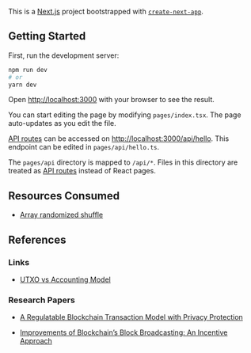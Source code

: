 This is a [Next.js](https://nextjs.org/) project bootstrapped with [`create-next-app`](https://github.com/vercel/next.js/tree/canary/packages/create-next-app).

## Getting Started

First, run the development server:

```bash
npm run dev
# or
yarn dev
```

Open [http://localhost:3000](http://localhost:3000) with your browser to see the result.

You can start editing the page by modifying `pages/index.tsx`. The page auto-updates as you edit the file.

[API routes](https://nextjs.org/docs/api-routes/introduction) can be accessed on [http://localhost:3000/api/hello](http://localhost:3000/api/hello). This endpoint can be edited in `pages/api/hello.ts`.

The `pages/api` directory is mapped to `/api/*`. Files in this directory are treated as [API routes](https://nextjs.org/docs/api-routes/introduction) instead of React pages.

## Resources Consumed
- [Array randomized shuffle](https://bost.ocks.org/mike/shuffle/)

## References
### Links
- [UTXO vs Accounting Model](https://www.geeksforgeeks.org/what-is-unspent-transaction-output-utxo/)

### Research Papers
- [A Regulatable Blockchain Transaction Model with Privacy Protection](https://www.researchgate.net/publication/352182532_A_Regulatable_Blockchain_Transaction_Model_with_Privacy_Protection)

- [Improvements of Blockchain’s Block Broadcasting:
An Incentive Approach](https://eprint.iacr.org/2018/1152.pdf)